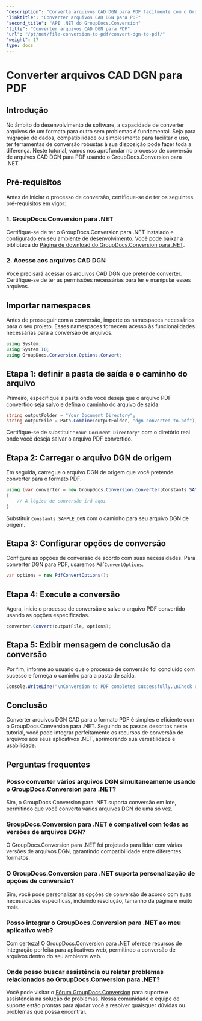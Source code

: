 ```yaml
---
"description": "Converta arquivos CAD DGN para PDF facilmente com o GroupDocs.Conversion para .NET. Integre recursos de conversão de arquivos aos seus aplicativos .NET sem esforço."
"linktitle": "Converter arquivos CAD DGN para PDF"
"second_title": "API .NET do GroupDocs.Conversion"
"title": "Converter arquivos CAD DGN para PDF"
"url": "/pt/net/file-conversion-to-pdf/convert-dgn-to-pdf/"
"weight": 17
type: docs
---
```

# Converter arquivos CAD DGN para PDF

## Introdução
No âmbito do desenvolvimento de software, a capacidade de converter arquivos de um formato para outro sem problemas é fundamental. Seja para migração de dados, compatibilidade ou simplesmente para facilitar o uso, ter ferramentas de conversão robustas à sua disposição pode fazer toda a diferença. Neste tutorial, vamos nos aprofundar no processo de conversão de arquivos CAD DGN para PDF usando o GroupDocs.Conversion para .NET.
## Pré-requisitos
Antes de iniciar o processo de conversão, certifique-se de ter os seguintes pré-requisitos em vigor:
### 1. GroupDocs.Conversion para .NET
Certifique-se de ter o GroupDocs.Conversion para .NET instalado e configurado em seu ambiente de desenvolvimento. Você pode baixar a biblioteca do [Página de download do GroupDocs.Conversion para .NET](https://releases.groupdocs.com/conversion/net/).
### 2. Acesso aos arquivos CAD DGN
Você precisará acessar os arquivos CAD DGN que pretende converter. Certifique-se de ter as permissões necessárias para ler e manipular esses arquivos.

## Importar namespaces
Antes de prosseguir com a conversão, importe os namespaces necessários para o seu projeto. Esses namespaces fornecem acesso às funcionalidades necessárias para a conversão de arquivos.

```csharp
using System;
using System.IO;
using GroupDocs.Conversion.Options.Convert;
```

## Etapa 1: definir a pasta de saída e o caminho do arquivo
Primeiro, especifique a pasta onde você deseja que o arquivo PDF convertido seja salvo e defina o caminho do arquivo de saída.
```csharp
string outputFolder = "Your Document Directory";
string outputFile = Path.Combine(outputFolder, "dgn-converted-to.pdf");
```
Certifique-se de substituir `"Your Document Directory"` com o diretório real onde você deseja salvar o arquivo PDF convertido.
## Etapa 2: Carregar o arquivo DGN de origem
Em seguida, carregue o arquivo DGN de origem que você pretende converter para o formato PDF.
```csharp
using (var converter = new GroupDocs.Conversion.Converter(Constants.SAMPLE_DGN))
{
    // A lógica de conversão irá aqui
}
```
Substituir `Constants.SAMPLE_DGN` com o caminho para seu arquivo DGN de origem.
## Etapa 3: Configurar opções de conversão
Configure as opções de conversão de acordo com suas necessidades. Para converter DGN para PDF, usaremos `PdfConvertOptions`.
```csharp
var options = new PdfConvertOptions();
```
## Etapa 4: Execute a conversão
Agora, inicie o processo de conversão e salve o arquivo PDF convertido usando as opções especificadas.
```csharp
converter.Convert(outputFile, options);
```
## Etapa 5: Exibir mensagem de conclusão da conversão
Por fim, informe ao usuário que o processo de conversão foi concluído com sucesso e forneça o caminho para a pasta de saída.
```csharp
Console.WriteLine("\nConversion to PDF completed successfully.\nCheck output in {0}", outputFolder);
```

## Conclusão
Converter arquivos DGN CAD para o formato PDF é simples e eficiente com o GroupDocs.Conversion para .NET. Seguindo os passos descritos neste tutorial, você pode integrar perfeitamente os recursos de conversão de arquivos aos seus aplicativos .NET, aprimorando sua versatilidade e usabilidade.
## Perguntas frequentes
### Posso converter vários arquivos DGN simultaneamente usando o GroupDocs.Conversion para .NET?
Sim, o GroupDocs.Conversion para .NET suporta conversão em lote, permitindo que você converta vários arquivos DGN de uma só vez.
### GroupDocs.Conversion para .NET é compatível com todas as versões de arquivos DGN?
O GroupDocs.Conversion para .NET foi projetado para lidar com várias versões de arquivos DGN, garantindo compatibilidade entre diferentes formatos.
### O GroupDocs.Conversion para .NET suporta personalização de opções de conversão?
Sim, você pode personalizar as opções de conversão de acordo com suas necessidades específicas, incluindo resolução, tamanho da página e muito mais.
### Posso integrar o GroupDocs.Conversion para .NET ao meu aplicativo web?
Com certeza! O GroupDocs.Conversion para .NET oferece recursos de integração perfeita para aplicativos web, permitindo a conversão de arquivos dentro do seu ambiente web.
### Onde posso buscar assistência ou relatar problemas relacionados ao GroupDocs.Conversion para .NET?
Você pode visitar o [Fórum GroupDocs.Conversion](https://forum.groupdocs.com/c/conversion/11) para suporte e assistência na solução de problemas. Nossa comunidade e equipe de suporte estão prontas para ajudar você a resolver quaisquer dúvidas ou problemas que possa encontrar.